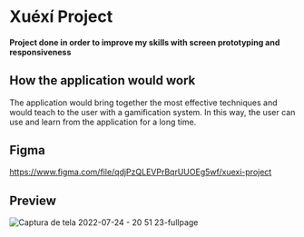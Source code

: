 # Xuéxí Project

#### Project done in order to improve my skills with screen prototyping and responsiveness 

## How the application would work

The application would bring together the most effective techniques and would teach to the user with a gamification system. In this way, the user can use and learn from the application for a long time.

## Figma
https://www.figma.com/file/qdjPzQLEVPrBqrUUOEg5wf/xuexi-project
## Preview
![Captura de tela 2022-07-24 - 20 51 23-fullpage](https://user-images.githubusercontent.com/51789882/180670993-29647920-7f51-4101-adc7-ad8c8074994e.png)
